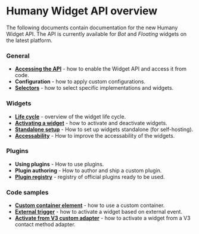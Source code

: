 # Humany Widget API overview
The following documents contain documentation for the new Humany Widget API. The API is currently available for _Bot_ and _Floating_ widgets on the latest platform.

### General
* **[Accessing the API](accessing-the-api.md)** - how to enable the Widget API and access it from code.
* **Configuration** - how to apply custom configurations.
* **[Selectors](selectors.md)** - how to select specific implementations and widgets.

### Widgets
* **[Life cycle](widget-life-cycle.md)** - overview of the widget life cycle.
* **[Activating a widget](activate-widget.md)** - how to activate and deactivate widgets.
* **[Standalone setup](standalone/standalone-setup.md)** - How to set up widgets standalone (for self-hosting).
* **[Accessability](accessability.md)** - How to improve the accessability of the widgets.

### Plugins
* **Using plugins** - How to use plugins.
* **Plugin authoring** - How to author and ship a custom plugin.
* **[Plugin registry](plugin-registry.md)** - registry of official plugins ready to be used.

### Code samples
* **[Custom container element](samples/custom-container-element.md)** - how to use a custom container.
* **[External trigger](samples/external-trigger.md)** - how to activate a widget based on external event.
* **[Activate from V3 custom adapter](samples/v3-adapter.md)** - how to activate a widget from a V3 contact method adapter.
